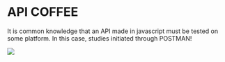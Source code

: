 # API COFFEE

It is common knowledge that an API made in javascript must be tested on some platform. In this case, studies initiated through POSTMAN!

<a href="https://www.postman.com/"><img src="https://assets.getpostman.com/common-share/postman-logo-horizontal-320x132.png" /></a><br />
